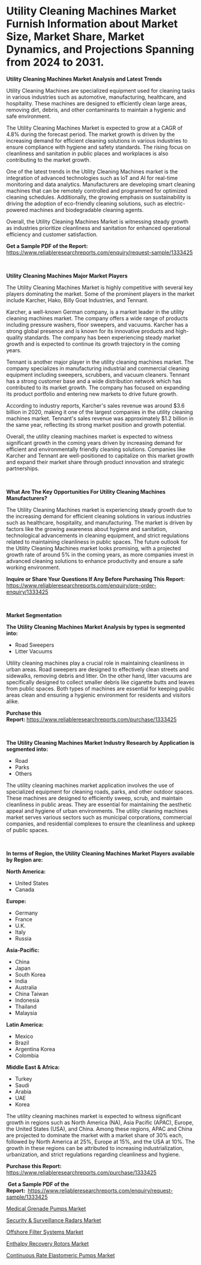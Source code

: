 <p><h1>Utility Cleaning Machines Market Furnish Information about Market Size, Market Share, Market Dynamics, and Projections Spanning from 2024 to 2031.</h1></p><p><strong>Utility Cleaning Machines Market Analysis and Latest Trends</strong></p>
<p><p>Utility Cleaning Machines are specialized equipment used for cleaning tasks in various industries such as automotive, manufacturing, healthcare, and hospitality. These machines are designed to efficiently clean large areas, removing dirt, debris, and other contaminants to maintain a hygienic and safe environment.</p><p>The Utility Cleaning Machines Market is expected to grow at a CAGR of 4.8% during the forecast period. The market growth is driven by the increasing demand for efficient cleaning solutions in various industries to ensure compliance with hygiene and safety standards. The rising focus on cleanliness and sanitation in public places and workplaces is also contributing to the market growth.</p><p>One of the latest trends in the Utility Cleaning Machines market is the integration of advanced technologies such as IoT and AI for real-time monitoring and data analytics. Manufacturers are developing smart cleaning machines that can be remotely controlled and programmed for optimized cleaning schedules. Additionally, the growing emphasis on sustainability is driving the adoption of eco-friendly cleaning solutions, such as electric-powered machines and biodegradable cleaning agents.</p><p>Overall, the Utility Cleaning Machines Market is witnessing steady growth as industries prioritize cleanliness and sanitation for enhanced operational efficiency and customer satisfaction.</p></p>
<p><strong>Get a Sample PDF of the Report:&nbsp;</strong> <a href="https://www.reliableresearchreports.com/enquiry/request-sample/1333425">https://www.reliableresearchreports.com/enquiry/request-sample/1333425</a></p>
<p>&nbsp;</p>
<p><strong>Utility Cleaning Machines Major Market Players</strong></p>
<p><p>The Utility Cleaning Machines Market is highly competitive with several key players dominating the market. Some of the prominent players in the market include Karcher, Hako, Billy Goat Industries, and Tennant.</p><p>Karcher, a well-known German company, is a market leader in the utility cleaning machines market. The company offers a wide range of products including pressure washers, floor sweepers, and vacuums. Karcher has a strong global presence and is known for its innovative products and high-quality standards. The company has been experiencing steady market growth and is expected to continue its growth trajectory in the coming years.</p><p>Tennant is another major player in the utility cleaning machines market. The company specializes in manufacturing industrial and commercial cleaning equipment including sweepers, scrubbers, and vacuum cleaners. Tennant has a strong customer base and a wide distribution network which has contributed to its market growth. The company has focused on expanding its product portfolio and entering new markets to drive future growth.</p><p>According to industry reports, Karcher's sales revenue was around $3.6 billion in 2020, making it one of the largest companies in the utility cleaning machines market. Tennant's sales revenue was approximately $1.2 billion in the same year, reflecting its strong market position and growth potential.</p><p>Overall, the utility cleaning machines market is expected to witness significant growth in the coming years driven by increasing demand for efficient and environmentally friendly cleaning solutions. Companies like Karcher and Tennant are well-positioned to capitalize on this market growth and expand their market share through product innovation and strategic partnerships.</p></p>
<p>&nbsp;</p>
<p><strong>What Are The Key Opportunities For Utility Cleaning Machines Manufacturers?</strong></p>
<p><p>The Utility Cleaning Machines market is experiencing steady growth due to the increasing demand for efficient cleaning solutions in various industries such as healthcare, hospitality, and manufacturing. The market is driven by factors like the growing awareness about hygiene and sanitation, technological advancements in cleaning equipment, and strict regulations related to maintaining cleanliness in public spaces. The future outlook for the Utility Cleaning Machines market looks promising, with a projected growth rate of around 5% in the coming years, as more companies invest in advanced cleaning solutions to enhance productivity and ensure a safe working environment.</p></p>
<p><strong>Inquire or Share Your Questions If Any Before Purchasing This Report:</strong> <a href="https://www.reliableresearchreports.com/enquiry/pre-order-enquiry/1333425">https://www.reliableresearchreports.com/enquiry/pre-order-enquiry/1333425</a></p>
<p>&nbsp;</p>
<p><strong>Market Segmentation</strong></p>
<p><strong>The Utility Cleaning Machines Market Analysis by types is segmented into:</strong></p>
<p><ul><li>Road Sweepers</li><li>Litter Vacuums</li></ul></p>
<p><p>Utility cleaning machines play a crucial role in maintaining cleanliness in urban areas. Road sweepers are designed to effectively clean streets and sidewalks, removing debris and litter. On the other hand, litter vacuums are specifically designed to collect smaller debris like cigarette butts and leaves from public spaces. Both types of machines are essential for keeping public areas clean and ensuring a hygienic environment for residents and visitors alike.</p></p>
<p><strong>Purchase this Report:&nbsp;</strong><a href="https://www.reliableresearchreports.com/purchase/1333425">https://www.reliableresearchreports.com/purchase/1333425</a></p>
<p>&nbsp;</p>
<p><strong>The Utility Cleaning Machines Market Industry Research by Application is segmented into:</strong></p>
<p><ul><li>Road</li><li>Parks</li><li>Others</li></ul></p>
<p><p>The utility cleaning machines market application involves the use of specialized equipment for cleaning roads, parks, and other outdoor spaces. These machines are designed to efficiently sweep, scrub, and maintain cleanliness in public areas. They are essential for maintaining the aesthetic appeal and hygiene of urban environments. The utility cleaning machines market serves various sectors such as municipal corporations, commercial companies, and residential complexes to ensure the cleanliness and upkeep of public spaces.</p></p>
<p>&nbsp;</p>
<p><strong>In terms of Region, the Utility Cleaning Machines Market Players available by Region are:</strong></p>
<p>
    <p> <strong> North America: </strong>
        <ul>
            <li>United States</li>
            <li>Canada</li>
        </ul>
        </p> 
    <p> <strong> Europe: </strong>
        <ul>
            <li>Germany</li>
            <li>France</li>
            <li>U.K.</li>
            <li>Italy</li>
            <li>Russia</li>
        </ul>
        </p> 
    <p> <strong> Asia-Pacific: </strong>
        <ul>
            <li>China</li>
            <li>Japan</li>
            <li>South Korea</li>
            <li>India</li>
            <li>Australia</li>
            <li>China Taiwan</li>
            <li>Indonesia</li>
            <li>Thailand</li>
            <li>Malaysia</li>
        </ul>
        </p> 
    <p> <strong> Latin America: </strong>
        <ul>
            <li>Mexico</li>
            <li>Brazil</li>
            <li>Argentina Korea</li>
            <li>Colombia</li>
        </ul>
        </p> 
    <p> <strong> Middle East & Africa: </strong>
        <ul>
            <li>Turkey</li>
            <li>Saudi</li>
            <li>Arabia</li>
            <li>UAE</li>
            <li>Korea</li>
        </ul>
    </p>
    </p>
<p><p>The utility cleaning machines market is expected to witness significant growth in regions such as North America (NA), Asia Pacific (APAC), Europe, the United States (USA), and China. Among these regions, APAC and China are projected to dominate the market with a market share of 30% each, followed by North America at 25%, Europe at 15%, and the USA at 10%. The growth in these regions can be attributed to increasing industrialization, urbanization, and strict regulations regarding cleanliness and hygiene.</p></p>
<p><strong>Purchase this Report: </strong><a href="https://www.reliableresearchreports.com/purchase/1333425">https://www.reliableresearchreports.com/purchase/1333425</a></p>
<p>&nbsp;<strong>Get a Sample PDF of the Report:&nbsp;&nbsp;</strong><a href="https://www.reliableresearchreports.com/enquiry/request-sample/1333425">https://www.reliableresearchreports.com/enquiry/request-sample/1333425</a></p>
<p><strong></strong></p>
<p><p><a href="https://github.com/marloy8/Market-Research-Report-List-3/blob/main/medical-grenade-pumps-market.md">Medical Grenade Pumps Market</a></p><p><a href="https://issuu.com/reportprime-2/docs/security-surveillance-radars-market-size-2030.pptx">Security & Surveillance Radars Market</a></p><p><a href="https://issuu.com/reportprime-2/docs/offshore-filter-systems-market-size-2030.pptx">Offshore Filter Systems Market</a></p><p><a href="https://github.com/Sarissaschmalingtr6fz2739/Market-Research-Report-List-1/blob/main/enthalpy-recovery-rotors-market.md">Enthalpy Recovery Rotors Market</a></p><p><a href="https://github.com/WillieWoodard/Market-Research-Report-List-3/blob/main/continuous-rate-elastomeric-pumps-market.md">Continuous Rate Elastomeric Pumps Market</a></p></p>
